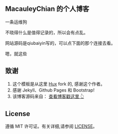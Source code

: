 ## MacauleyChian 的个人博客
一条运维狗

不晓得什么是值得记录的，所以会有点乱。

网站源码是qiubaiyin写的，可以点下面的那个连接去看。

嗯，就这些

## 致谢

1. 这个模板是从这里 [Hux](https://github.com/Huxpro/huxpro.github.io) fork 的, 感谢这个作者。 
2. 感谢 Jekyll、Github Pages 和 Bootstrap!
3. 该博客源码来自： [查看博客戳这里 👆](http://qiubaiying.github.io)

## License

遵循 MIT 许可证。有关详细,请参阅 [LICENSE](https://github.com/qiubaiying/qiubaiying.github.io/blob/master/LICENSE)。

